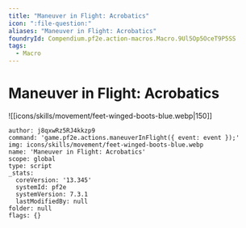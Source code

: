 ```yaml
---
title: "Maneuver in Flight: Acrobatics"
icon: ":file-question:"
aliases: "Maneuver in Flight: Acrobatics"
foundryId: Compendium.pf2e.action-macros.Macro.9Ul5Op5OceT9P5SS
tags:
  - Macro
---
```


# Maneuver in Flight: Acrobatics
![[icons/skills/movement/feet-winged-boots-blue.webp|150]]

```Macro
author: j8qxwRz5RJ4kkzp9
command: 'game.pf2e.actions.maneuverInFlight({ event: event });'
img: icons/skills/movement/feet-winged-boots-blue.webp
name: 'Maneuver in Flight: Acrobatics'
scope: global
type: script
_stats:
  coreVersion: '13.345'
  systemId: pf2e
  systemVersion: 7.3.1
  lastModifiedBy: null
folder: null
flags: {}
```
